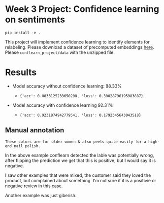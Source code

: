 # Week 3 Project: Confidence learning on sentiments

```
pip install -e .
```

This project will implement confidence learning to identify elements for relabeling. Please download a dataset of precomputed embeddings [here](https://drive.google.com/file/d/12UtQMwfSgm4FpXSFZvLDNLO8VGxzCPYq/view?usp=sharing). Please `conflearn_project/data` with the unzipped file.


# Results

- Model accuracy without confidence learning:  88.33% 
    - `{'acc': 0.8833125233650208, 'loss': 0.30028796195983887}`

- Model accuracy with confidence learning 92.31%
    - `{'acc': 0.9231874942779541, 'loss': 0.1792345643043518}`


## Manual annotation

```
These colors are for older women & also peels quite easily for a high-end nail polish.
```

In the above example conflearn detected the lable was potentially wrong, after flipping the prediction we get that this is positive, but I would say it is negative.

I saw other examples that were mixed, the customer said they loved the product, but complained about something. I'm not sure if it is a positivie or negative review in this case.

Another example was just giberish.